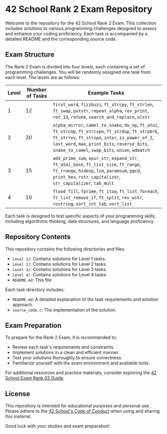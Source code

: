 # 42 School Rank 2 Exam Repository

Welcome to the repository for the 42 School Rank 2 Exam. This collection includes solutions to various programming challenges designed to assess and enhance your coding proficiency. Each task is accompanied by a detailed README and the corresponding source code.

## Exam Structure

The Rank 2 Exam is divided into four levels, each containing a set of programming challenges. You will be randomly assigned one task from each level. The levels are as follows:

| Level | Number of Tasks | Example Tasks                                                                 |
|-------|------------------|--------------------------------------------------------------------------------|
| 1     | 12               | `first_word`, `fizzbuzz`, `ft_strcpy`, `ft_strlen`, `ft_swap`, `putstr`, `repeat_alpha`, `rev_print`, `rot_13`, `rotone`, `search_and_replace`, `ulstr` |
| 2     | 20               | `alpha_mirror`, `camel_to_snake`, `do_op`, `ft_atoi`, `ft_strcmp`, `ft_strcspn`, `ft_strdup`, `ft_strpbrk`, `ft_strrev`, `ft_strspn`, `inter`, `is_power_of_2`, `last_word`, `max`, `print_bits`, `reverse_bits`, `snake_to_camel`, `swap_bits`, `union`, `wdmatch` |
| 3     | 15               | `add_prime_sum`, `epur_str`, `expand_str`, `ft_atoi_base`, `ft_list_size`, `ft_range`, `ft_rrange`, `hidenp`, `lcm`, `paramsum`, `pgcd`, `print_hex`, `rstr_capitalizer`, `str_capitalizer`, `tab_mult` |
| 4     | 10               | `flood_fill`, `fprime`, `ft_itoa`, `ft_list_foreach`, `ft_list_remove_if`, `ft_split`, `rev_wstr`, `rostring`, `sort_int_tab`, `sort_list` |

Each task is designed to test specific aspects of your programming skills, including algorithmic thinking, data structures, and language proficiency.

## Repository Contents

This repository contains the following directories and files:

- `Level 1/`: Contains solutions for Level 1 tasks.
- `Level 2/`: Contains solutions for Level 2 tasks.
- `Level 3/`: Contains solutions for Level 3 tasks.
- `Level 4/`: Contains solutions for Level 4 tasks.
- `README.md`: This file.

Each task directory includes:

- `README.md`: A detailed explanation of the task requirements and solution approach.
- `source_code.c`: The implementation of the solution.

## Exam Preparation

To prepare for the Rank 2 Exam, it is recommended to:

- Review each task's requirements and constraints.
- Implement solutions in a clean and efficient manner.
- Test your solutions thoroughly to ensure correctness.
- Familiarize yourself with the exam environment and available tools.

For additional resources and practice materials, consider exploring the [42 School Exam Rank 02 Guide](https://42-cursus.gitbook.io/guide/exams/exam-rank-02).

## License

This repository is intended for educational purposes and personal use. Please adhere to the [42 School's Code of Conduct](https://www.42.fr/en/code-of-conduct/) when using and sharing this material.

Good luck with your studies and exam preparation! 